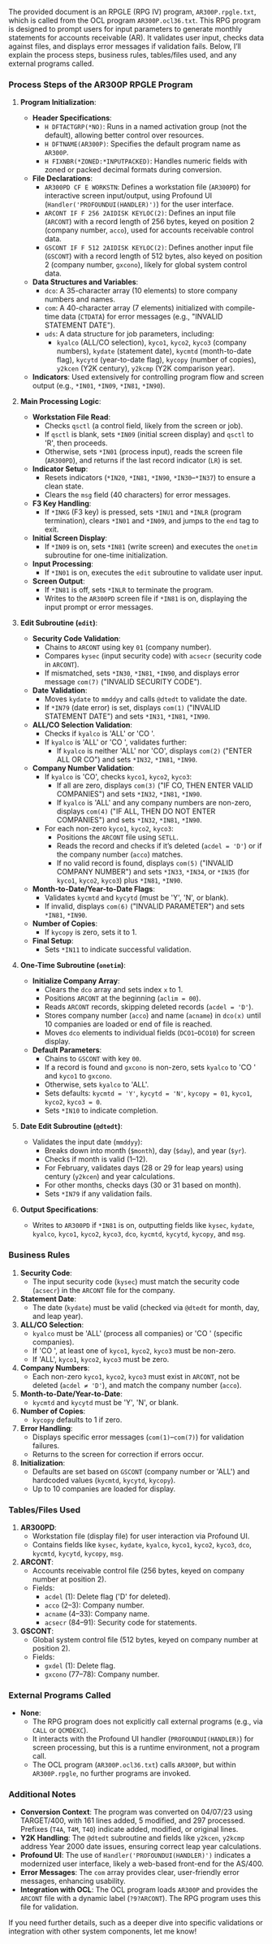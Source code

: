 The provided document is an RPGLE (RPG IV) program, `AR300P.rpgle.txt`, which is called from the OCL program `AR300P.ocl36.txt`. This RPG program is designed to prompt users for input parameters to generate monthly statements for accounts receivable (AR). It validates user input, checks data against files, and displays error messages if validation fails. Below, I’ll explain the process steps, business rules, tables/files used, and any external programs called.

### Process Steps of the AR300P RPGLE Program

1. **Program Initialization**:
   - **Header Specifications**:
     - `H DFTACTGRP(*NO)`: Runs in a named activation group (not the default), allowing better control over resources.
     - `H DFTNAME(AR300P)`: Specifies the default program name as `AR300P`.
     - `H FIXNBR(*ZONED:*INPUTPACKED)`: Handles numeric fields with zoned or packed decimal formats during conversion.
   - **File Declarations**:
     - `AR300PD CF E WORKSTN`: Defines a workstation file (`AR300PD`) for interactive screen input/output, using Profound UI (`Handler('PROFOUNDUI(HANDLER)')`) for the user interface.
     - `ARCONT IF F 256 2AIDISK KEYLOC(2)`: Defines an input file (`ARCONT`) with a record length of 256 bytes, keyed on position 2 (company number, `acco`), used for accounts receivable control data.
     - `GSCONT IF F 512 2AIDISK KEYLOC(2)`: Defines another input file (`GSCONT`) with a record length of 512 bytes, also keyed on position 2 (company number, `gxcono`), likely for global system control data.
   - **Data Structures and Variables**:
     - `dco`: A 35-character array (10 elements) to store company numbers and names.
     - `com`: A 40-character array (7 elements) initialized with compile-time data (`CTDATA`) for error messages (e.g., "INVALID STATEMENT DATE").
     - `uds`: A data structure for job parameters, including:
       - `kyalco` (ALL/CO selection), `kyco1`, `kyco2`, `kyco3` (company numbers), `kydate` (statement date), `kycmtd` (month-to-date flag), `kycytd` (year-to-date flag), `kycopy` (number of copies), `y2kcen` (Y2K century), `y2kcmp` (Y2K comparison year).
   - **Indicators**: Used extensively for controlling program flow and screen output (e.g., `*IN01`, `*IN09`, `*IN81`, `*IN90`).

2. **Main Processing Logic**:
   - **Workstation File Read**:
     - Checks `qsctl` (a control field, likely from the screen or job).
     - If `qsctl` is blank, sets `*IN09` (initial screen display) and `qsctl` to 'R', then proceeds.
     - Otherwise, sets `*IN01` (process input), reads the screen file (`AR300PD`), and returns if the last record indicator (`LR`) is set.
   - **Indicator Setup**:
     - Resets indicators (`*IN20`, `*IN81`, `*IN90`, `*IN30`–`*IN37`) to ensure a clean state.
     - Clears the `msg` field (40 characters) for error messages.
   - **F3 Key Handling**:
     - If `*INKG` (F3 key) is pressed, sets `*INU1` and `*INLR` (program termination), clears `*IN01` and `*IN09`, and jumps to the `end` tag to exit.
   - **Initial Screen Display**:
     - If `*IN09` is on, sets `*IN81` (write screen) and executes the `onetim` subroutine for one-time initialization.
   - **Input Processing**:
     - If `*IN01` is on, executes the `edit` subroutine to validate user input.
   - **Screen Output**:
     - If `*IN81` is off, sets `*INLR` to terminate the program.
     - Writes to the `AR300PD` screen file if `*IN81` is on, displaying the input prompt or error messages.

3. **Edit Subroutine (`edit`)**:
   - **Security Code Validation**:
     - Chains to `ARCONT` using key `01` (company number).
     - Compares `kysec` (input security code) with `acsecr` (security code in `ARCONT`).
     - If mismatched, sets `*IN30`, `*IN81`, `*IN90`, and displays error message `com(7)` ("INVALID SECURITY CODE").
   - **Date Validation**:
     - Moves `kydate` to `mmddyy` and calls `@dtedt` to validate the date.
     - If `*IN79` (date error) is set, displays `com(1)` ("INVALID STATEMENT DATE") and sets `*IN31`, `*IN81`, `*IN90`.
   - **ALL/CO Selection Validation**:
     - Checks if `kyalco` is 'ALL' or 'CO '.
     - If `kyalco` is 'ALL' or 'CO ', validates further:
       - If `kyalco` is neither 'ALL' nor 'CO', displays `com(2)` ("ENTER ALL OR CO") and sets `*IN32`, `*IN81`, `*IN90`.
   - **Company Number Validation**:
     - If `kyalco` is 'CO', checks `kyco1`, `kyco2`, `kyco3`:
       - If all are zero, displays `com(3)` ("IF CO, THEN ENTER VALID COMPANIES") and sets `*IN32`, `*IN81`, `*IN90`.
       - If `kyalco` is 'ALL' and any company numbers are non-zero, displays `com(4)` ("IF ALL, THEN DO NOT ENTER COMPANIES") and sets `*IN32`, `*IN81`, `*IN90`.
     - For each non-zero `kyco1`, `kyco2`, `kyco3`:
       - Positions the `ARCONT` file using `SETLL`.
       - Reads the record and checks if it’s deleted (`acdel = 'D'`) or if the company number (`acco`) matches.
       - If no valid record is found, displays `com(5)` ("INVALID COMPANY NUMBER") and sets `*IN33`, `*IN34`, or `*IN35` (for `kyco1`, `kyco2`, `kyco3`) plus `*IN81`, `*IN90`.
   - **Month-to-Date/Year-to-Date Flags**:
     - Validates `kycmtd` and `kycytd` (must be 'Y', 'N', or blank).
     - If invalid, displays `com(6)` ("INVALID PARAMETER") and sets `*IN81`, `*IN90`.
   - **Number of Copies**:
     - If `kycopy` is zero, sets it to 1.
   - **Final Setup**:
     - Sets `*IN11` to indicate successful validation.

4. **One-Time Subroutine (`onetim`)**:
   - **Initialize Company Array**:
     - Clears the `dco` array and sets index `x` to 1.
     - Positions `ARCONT` at the beginning (`aclim = 00`).
     - Reads `ARCONT` records, skipping deleted records (`acdel = 'D'`).
     - Stores company number (`acco`) and name (`acname`) in `dco(x)` until 10 companies are loaded or end of file is reached.
     - Moves `dco` elements to individual fields (`DCO1`–`DCO10`) for screen display.
   - **Default Parameters**:
     - Chains to `GSCONT` with key `00`.
     - If a record is found and `gxcono` is non-zero, sets `kyalco` to 'CO ' and `kyco1` to `gxcono`.
     - Otherwise, sets `kyalco` to 'ALL'.
     - Sets defaults: `kycmtd = 'Y'`, `kycytd = 'N'`, `kycopy = 01`, `kyco1`, `kyco2`, `kyco3 = 0`.
     - Sets `*IN10` to indicate completion.

5. **Date Edit Subroutine (`@dtedt`)**:
   - Validates the input date (`mmddyy`):
     - Breaks down into month (`$month`), day (`$day`), and year (`$yr`).
     - Checks if month is valid (1–12).
     - For February, validates days (28 or 29 for leap years) using century (`y2kcen`) and year calculations.
     - For other months, checks days (30 or 31 based on month).
     - Sets `*IN79` if any validation fails.

6. **Output Specifications**:
   - Writes to `AR300PD` if `*IN81` is on, outputting fields like `kysec`, `kydate`, `kyalco`, `kyco1`, `kyco2`, `kyco3`, `dco`, `kycmtd`, `kycytd`, `kycopy`, and `msg`.

### Business Rules
1. **Security Code**:
   - The input security code (`kysec`) must match the security code (`acsecr`) in the `ARCONT` file for the company.
2. **Statement Date**:
   - The date (`kydate`) must be valid (checked via `@dtedt` for month, day, and leap year).
3. **ALL/CO Selection**:
   - `kyalco` must be 'ALL' (process all companies) or 'CO ' (specific companies).
   - If 'CO ', at least one of `kyco1`, `kyco2`, `kyco3` must be non-zero.
   - If 'ALL', `kyco1`, `kyco2`, `kyco3` must be zero.
4. **Company Numbers**:
   - Each non-zero `kyco1`, `kyco2`, `kyco3` must exist in `ARCONT`, not be deleted (`acdel ≠ 'D'`), and match the company number (`acco`).
5. **Month-to-Date/Year-to-Date**:
   - `kycmtd` and `kycytd` must be 'Y', 'N', or blank.
6. **Number of Copies**:
   - `kycopy` defaults to 1 if zero.
7. **Error Handling**:
   - Displays specific error messages (`com(1)`–`com(7)`) for validation failures.
   - Returns to the screen for correction if errors occur.
8. **Initialization**:
   - Defaults are set based on `GSCONT` (company number or 'ALL') and hardcoded values (`kycmtd`, `kycytd`, `kycopy`).
   - Up to 10 companies are loaded for display.

### Tables/Files Used
1. **AR300PD**:
   - Workstation file (display file) for user interaction via Profound UI.
   - Contains fields like `kysec`, `kydate`, `kyalco`, `kyco1`, `kyco2`, `kyco3`, `dco`, `kycmtd`, `kycytd`, `kycopy`, `msg`.
2. **ARCONT**:
   - Accounts receivable control file (256 bytes, keyed on company number at position 2).
   - Fields:
     - `acdel` (1): Delete flag ('D' for deleted).
     - `acco` (2–3): Company number.
     - `acname` (4–33): Company name.
     - `acsecr` (84–91): Security code for statements.
3. **GSCONT**:
   - Global system control file (512 bytes, keyed on company number at position 2).
   - Fields:
     - `gxdel` (1): Delete flag.
     - `gxcono` (77–78): Company number.

### External Programs Called
- **None**:
  - The RPG program does not explicitly call external programs (e.g., via `CALL` or `QCMDEXC`).
  - It interacts with the Profound UI handler (`PROFOUNDUI(HANDLER)`) for screen processing, but this is a runtime environment, not a program call.
  - The OCL program (`AR300P.ocl36.txt`) calls `AR300P`, but within `AR300P.rpgle`, no further programs are invoked.

### Additional Notes
- **Conversion Context**: The program was converted on 04/07/23 using TARGET/400, with 161 lines added, 5 modified, and 297 processed. Prefixes (`T4A`, `T4M`, `T4O`) indicate added, modified, or original lines.
- **Y2K Handling**: The `@dtedt` subroutine and fields like `y2kcen`, `y2kcmp` address Year 2000 date issues, ensuring correct leap year calculations.
- **Profound UI**: The use of `Handler('PROFOUNDUI(HANDLER)')` indicates a modernized user interface, likely a web-based front-end for the AS/400.
- **Error Messages**: The `com` array provides clear, user-friendly error messages, enhancing usability.
- **Integration with OCL**: The OCL program loads `AR300P` and provides the `ARCONT` file with a dynamic label (`?9?ARCONT`). The RPG program uses this file for validation.

If you need further details, such as a deeper dive into specific validations or integration with other system components, let me know!